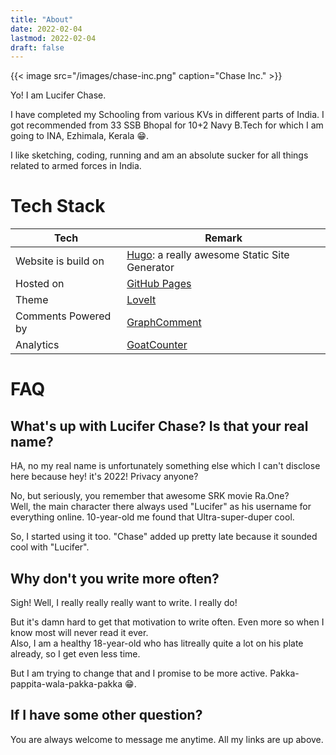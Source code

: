 ```yaml
---
title: "About"
date: 2022-02-04
lastmod: 2022-02-04
draft: false
---
```


{{< image src="/images/chase-inc.png" caption="Chase Inc." >}}

Yo! I am Lucifer Chase.

I have completed my Schooling from various KVs in different parts of India. I got recommended from 33 SSB Bhopal for 10+2 Navy B.Tech for which I am going to INA, Ezhimala, Kerala :grin:.

I like sketching, coding, running and am an absolute sucker for all things related to armed forces in India.

# Tech Stack
|Tech                   | Remark                                                            |
|-----------------------|-------------------------------------------------------------------|
|Website is build on    | [Hugo](https://gohugo.io): a really awesome Static Site Generator |
|Hosted on              | [GitHub Pages](https://pages.github.com/)                         |
|Theme                  | [LoveIt](https://hugoloveit.com/)                                 |
|Comments Powered by    | [GraphComment](https://graphcomment.com)                          |
|Analytics              | [GoatCounter](https://goatcounter.com)                            |

# FAQ

## What's up with Lucifer Chase? Is that your real name?
HA, no my real name is unfortunately something else which I can't disclose here because hey! it's 2022! Privacy anyone?

No, but seriously, you remember that awesome SRK movie Ra.One?\
Well, the main character there always used "Lucifer" as his username for everything online. 10-year-old me found that Ultra-super-duper cool.

So, I started using it too. "Chase" added up pretty late because it sounded cool with "Lucifer".

## Why don't you write more often?
Sigh! Well, I really really really want to write. I really do!

But it's damn hard to get that motivation to write often. Even more so when I know most will never read it ever.\
Also, I am a healthy 18-year-old who has litreally quite a lot on his plate already, so I get even less time.

But I am trying to change that and I promise to be more active. Pakka-pappita-wala-pakka-pakka :grin:.

## If I have some other question?
You are always welcome to message me anytime. All my links are up above.
